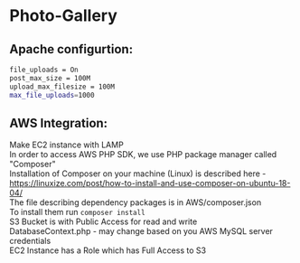 # Photo-Gallery

## Apache configurtion:
```bash
file_uploads = On
post_max_size = 100M
upload_max_filesize = 100M
max_file_uploads=1000
```

## AWS Integration:
Make EC2 instance with LAMP  
In order to access AWS PHP SDK, we use PHP package manager called "Composer"  
Installation of Composer on your machine (Linux) is described here - https://linuxize.com/post/how-to-install-and-use-composer-on-ubuntu-18-04/  
The file describing dependency packages is in AWS/composer.json  
To install them run ```composer install```  
S3 Bucket is with Public Access for read and write  
DatabaseContext.php - may change based on you AWS MySQL server credentials  
EC2 Instance has a Role which has Full Access to S3  
